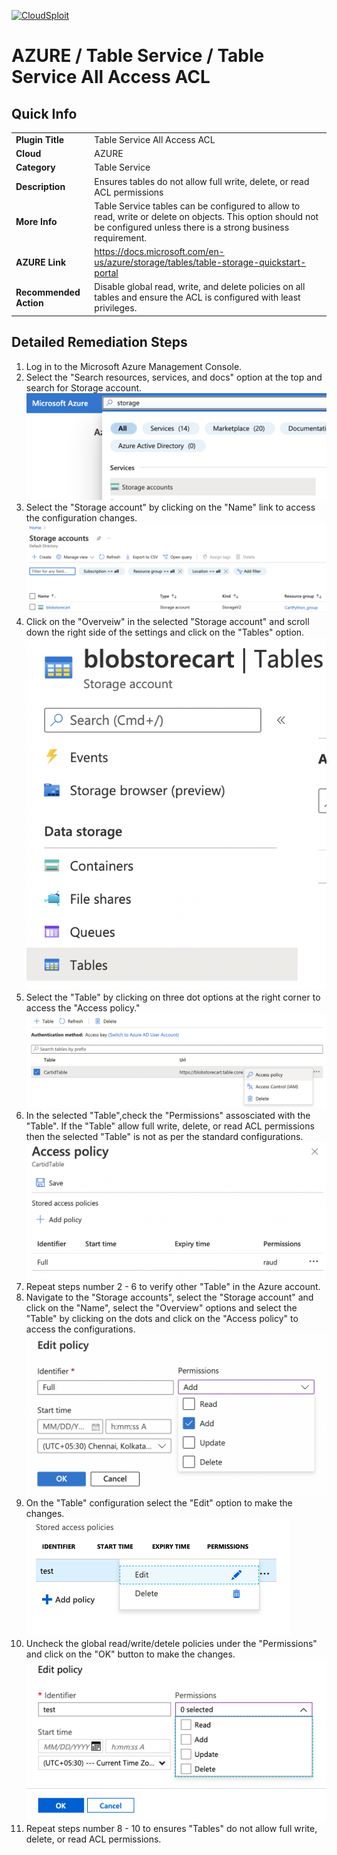 [![CloudSploit](https://cloudsploit.com/img/logo-new-big-text-100.png "CloudSploit")](https://cloudsploit.com)

# AZURE / Table Service / Table Service All Access ACL

## Quick Info

| | |
|-|-|
| **Plugin Title** | Table Service All Access ACL |
| **Cloud** | AZURE |
| **Category** | Table Service |
| **Description** | Ensures tables do not allow full write, delete, or read ACL permissions |
| **More Info** | Table Service tables can be configured to allow to read, write or delete on objects. This option should not be configured unless there is a strong business requirement. |
| **AZURE Link** | https://docs.microsoft.com/en-us/azure/storage/tables/table-storage-quickstart-portal |
| **Recommended Action** | Disable global read, write, and delete policies on all tables and ensure the ACL is configured with least privileges. |

## Detailed Remediation Steps

1. Log in to the Microsoft Azure Management Console.
2. Select the "Search resources, services, and docs" option at the top and search for Storage account. </br> <img src="/resources/azure/tableservice/table-service-all-access-acl/step2.png"/>
3. Select the "Storage account" by clicking on the "Name" link to access the configuration changes. </br> <img src="/resources/azure/tableservice/table-service-all-access-acl/step3.png"/>
4. Click on the "Overveiw" in the selected "Storage account" and scroll down the right side of the settings and click on the "Tables" option.</br> <img src="/resources/azure/tableservice/table-service-all-access-acl/step4.png"/>
5. Select the "Table" by clicking on three dot options at the right corner to access the "Access policy." </br> <img src="/resources/azure/tableservice/table-service-all-access-acl/step5.png"/>
6. In the selected "Table",check the "Permissions" assosciated with the "Table". If the "Table" allow full write, delete, or read ACL permissions then the selected "Table" is not as per the standard configurations.</br> <img src="/resources/azure/tableservice/table-service-all-access-acl/step6.png"/>
7. Repeat steps number 2 - 6 to verify other "Table" in the Azure account. </br>
8. Navigate to the "Storage accounts", select the "Storage account" and click on the "Name", select the "Overview" options and select the "Table" by clicking on the dots and click on the "Access policy" to access the configurations.</br> <img src="/resources/azure/tableservice/table-service-all-access-acl/step8.png"/>
9. On the "Table" configuration select the "Edit" option to make the changes.</br> <img src="/resources/azure/tableservice/table-service-all-access-acl/step9.png"/>
10. Uncheck the global read/write/detele policies under the "Permissions" and click on the "OK" button to make the changes.</br> <img src="/resources/azure/tableservice/table-service-all-access-acl/step10.png"/>
11. Repeat steps number 8 - 10 to ensures "Tables" do not allow full write, delete, or read ACL permissions. </br>

